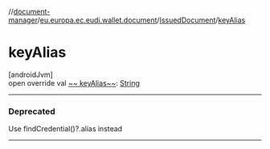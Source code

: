 //[document-manager](../../../index.md)/[eu.europa.ec.eudi.wallet.document](../index.md)/[IssuedDocument](index.md)/[keyAlias](key-alias.md)

# keyAlias

[androidJvm]\
open override val [~~
keyAlias~~](key-alias.md): [String](https://kotlinlang.org/api/latest/jvm/stdlib/kotlin-stdlib/kotlin/-string/index.html)

---

### Deprecated

Use findCredential()?.alias instead

---
